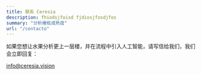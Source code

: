 ```yaml
---
title: 联系 Ceresia
description: fhiodsjfoisd fjdiosjfosdjfos
summary: "分析橄榄成熟度"
url: "/contacto"
---
```


如果您想让水果分析更上一层楼，并在流程中引入人工智能，请写信给我们，我们会立即回复：

info@ceresia.vision
